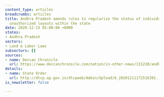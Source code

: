 ```yaml
---
content_type: articles
breadcrumbs: articles
title: Andhra Pradesh amends rules to regularize the status of individual plots in
  unauthorized layouts within the state
date: 2020-12-15 05:00:00 +0000
states:
- Andhra Pradesh
sectors:
- Land & Labor Laws
subsectors: []
sources:
- name: Deccan Chronicle
  url: https://www.deccanchronicle.com/nation/in-other-news/131220/andhra-pradesh-amends-norms-to-regularise-individual-plots.html
details:
- name: State Order
  url: http://dtcp.ap.gov.in/dtcpweb/Admin/Upload/6_20201211172516391..PDF
is_newsletter: false

---
```

